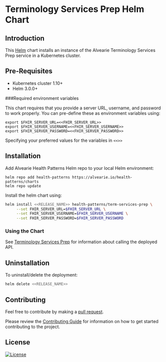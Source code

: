 # Terminology Services Prep Helm Chart

## Introduction

This [Helm](https://github.com/kubernetes/helm) chart installs an instance of the Alvearie Terminology Services Prep service in a Kubernetes cluster.

## Pre-Requisites

- Kubernetes cluster 1.10+
- Helm 3.0.0+

###Required environment variables

This chart requires that you provide a server URL, username, and password to work properly. You can pre-define these as environment variables using:

```
export $FHIR_SERVER_URL=<<FHIR_SERVER_URL>>
export $FHIR_SERVER_USERNAME=<<FHIR_SERVER_USERNAME>>
export $FHIR_SERVER_PASSWORD=<<FHIR_SERVER_PASSWORD>>
```

Specifying your preferred values for the variables in `<<>>`

## Installation

Add Alvearie Health Patterns Helm repo to your local Helm environment:

```
helm repo add health-patterns https://alvearie.io/health-patterns/charts
helm repo update
```

Install the helm chart using:

```bash
helm install <<RELEASE_NAME>> health-patterns/term-services-prep \
     --set FHIR_SERVER_URL=$FHIR_SERVER_URL \
     --set FHIR_SERVER_USERNAME=$FHIR_SERVER_USERNAME \
     --set FHIR_SERVER_PASSWORD=$FHIR_SERVER_PASSWORD
```

### Using the Chart

See [Terminology Services Prep](../README.md) for information about calling the deployed API.

## Uninstallation

To uninstall/delete the deployment:

```bash
helm delete <<RELEASE_NAME>>
```

## Contributing

Feel free to contribute by making a [pull request](https://github.com/Alvearie/health-patterns/pull/new/master).

Please review the [Contributing Guide](https://github.com/Alvearie/health-patterns/blob/main/CONTRIBUTING.md) for information on how to get started contributing to the project.

## License
[![License](https://img.shields.io/badge/License-Apache%202.0-blue.svg)](https://opensource.org/licenses/Apache-2.0) 